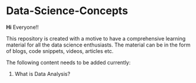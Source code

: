 # Data-Science-Concepts

**Hi** Everyone!!

This repository is created with a motive to have a comprehensive learning material for all the data science enthusiasts. The material can be in the form of blogs, code snippets, videos, articles etc.

The following content needs to be added currently:

1. What is Data Analysis?
